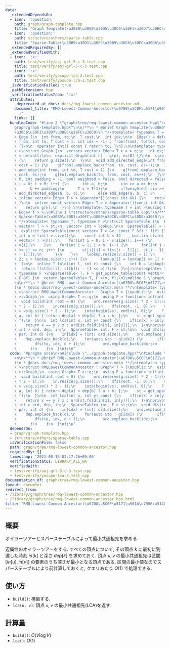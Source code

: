 ```yaml
---
data:
  _extendedDependsOn:
  - icon: ':question:'
    path: graph/graph-template.hpp
    title: "Graph Template(\u30B0\u30E9\u30D5\u30C6\u30F3\u30D7\u30EC\u30FC\u30C8)"
  - icon: ':question:'
    path: structure/others/sparse-table.cpp
    title: "Sparse-Table(\u30B9\u30D1\u30FC\u30B9\u30C6\u30FC\u30D6\u30EB)"
  _extendedRequiredBy: []
  _extendedVerifiedWith:
  - icon: ':x:'
    path: test/verify/aoj-grl-5-c-3.test.cpp
    title: test/verify/aoj-grl-5-c-3.test.cpp
  - icon: ':x:'
    path: test/verify/yosupo-lca-2.test.cpp
    title: test/verify/yosupo-lca-2.test.cpp
  _isVerificationFailed: true
  _pathExtension: hpp
  _verificationStatusIcon: ':x:'
  attributes:
    _deprecated_at_docs: docs/rmq-lowest-common-ancestor.md
    document_title: "RMQ-Lowest-Common-Ancestor(\u6700\u5C0F\u5171\u901A\u7956\u5148\
      )"
    links: []
  bundledCode: "#line 2 \"graph/tree/rmq-lowest-common-ancestor.hpp\"\n\n#line 2 \"\
    graph/graph-template.hpp\"\n\n/**\n * @brief Graph Template(\u30B0\u30E9\u30D5\
    \u30C6\u30F3\u30D7\u30EC\u30FC\u30C8)\n */\ntemplate< typename T = int >\nstruct\
    \ Edge {\n  int from, to;\n  T cost;\n  int idx;\n\n  Edge() = default;\n\n  Edge(int\
    \ from, int to, T cost = 1, int idx = -1) : from(from), to(to), cost(cost), idx(idx)\
    \ {}\n\n  operator int() const { return to; }\n};\n\ntemplate< typename T = int\
    \ >\nstruct Graph {\n  vector< vector< Edge< T > > > g;\n  int es;\n\n  Graph()\
    \ = default;\n\n  explicit Graph(int n) : g(n), es(0) {}\n\n  size_t size() const\
    \ {\n    return g.size();\n  }\n\n  void add_directed_edge(int from, int to, T\
    \ cost = 1) {\n    g[from].emplace_back(from, to, cost, es++);\n  }\n\n  void\
    \ add_edge(int from, int to, T cost = 1) {\n    g[from].emplace_back(from, to,\
    \ cost, es);\n    g[to].emplace_back(to, from, cost, es++);\n  }\n\n  void read(int\
    \ M, int padding = -1, bool weighted = false, bool directed = false) {\n    for(int\
    \ i = 0; i < M; i++) {\n      int a, b;\n      cin >> a >> b;\n      a += padding;\n\
    \      b += padding;\n      T c = T(1);\n      if(weighted) cin >> c;\n      if(directed)\
    \ add_directed_edge(a, b, c);\n      else add_edge(a, b, c);\n    }\n  }\n\n \
    \ inline vector< Edge< T > > &operator[](const int &k) {\n    return g[k];\n \
    \ }\n\n  inline const vector< Edge< T > > &operator[](const int &k) const {\n\
    \    return g[k];\n  }\n};\n\ntemplate< typename T = int >\nusing Edges = vector<\
    \ Edge< T > >;\n#line 1 \"structure/others/sparse-table.cpp\"\n/**\n * @brief\
    \ Sparse-Table(\u30B9\u30D1\u30FC\u30B9\u30C6\u30FC\u30D6\u30EB)\n * @docs docs/sparse-table.md\n\
    \ */\ntemplate< typename T, typename F >\nstruct SparseTable {\n  F f;\n  vector<\
    \ vector< T > > st;\n  vector< int > lookup;\n\n  SparseTable() = default;\n\n\
    \  explicit SparseTable(const vector< T > &v, const F &f) : f(f) {\n    const\
    \ int n = (int) v.size();\n    const int b = 32 - __builtin_clz(n);\n    st.assign(b,\
    \ vector< T >(n));\n    for(int i = 0; i < v.size(); i++) {\n      st[0][i] =\
    \ v[i];\n    }\n    for(int i = 1; i < b; i++) {\n      for(int j = 0; j + (1\
    \ << i) <= n; j++) {\n        st[i][j] = f(st[i - 1][j], st[i - 1][j + (1 << (i\
    \ - 1))]);\n      }\n    }\n    lookup.resize(v.size() + 1);\n    for(int i =\
    \ 2; i < lookup.size(); i++) {\n      lookup[i] = lookup[i >> 1] + 1;\n    }\n\
    \  }\n\n  inline T fold(int l, int r) const {\n    int b = lookup[r - l];\n  \
    \  return f(st[b][l], st[b][r - (1 << b)]);\n  }\n};\n\ntemplate< typename T,\
    \ typename F >\nSparseTable< T, F > get_sparse_table(const vector< T > &v, const\
    \ F &f) {\n  return SparseTable< T, F >(v, f);\n}\n#line 5 \"graph/tree/rmq-lowest-common-ancestor.hpp\"\
    \n\n/**\n * @brief RMQ-Lowest-Common-Ancestor(\u6700\u5C0F\u5171\u901A\u7956\u5148\
    )\n * @docs docs/rmq-lowest-common-ancestor.md\n **/\ntemplate< typename T = int\
    \ >\nstruct RMQLowestCommonAncestor : Graph< T > {\npublic:\n  using Graph< T\
    \ >::Graph;\n  using Graph< T >::g;\n  using F = function< int(int, int) >;\n\n\
    \  void build(int root = 0) {\n    ord.reserve(g.size() * 2 - 1);\n    dep.reserve(g.size()\
    \ * 2 - 1);\n    in.resize(g.size());\n    dfs(root, -1, 0);\n    vector< int\
    \ > vs(g.size() * 2 - 1);\n    iota(begin(vs), end(vs), 0);\n    F f = [&](int\
    \ a, int b) { return dep[a] < dep[b] ? a : b; };\n    st = get_sparse_table(vs,\
    \ f);\n  }\n\n  int lca(int x, int y) const {\n    if(in[x] > in[y]) swap(x, y);\n\
    \    return x == y ? x : ord[st.fold(in[x], in[y])];\n  }\n\nprivate:\n  vector<\
    \ int > ord, dep, in;\n  SparseTable< int, F > st;\n\n  void dfs(int idx, int\
    \ par, int d) {\n    in[idx] = (int) ord.size();\n    ord.emplace_back(idx);\n\
    \    dep.emplace_back(d);\n    for(auto &to : g[idx]) {\n      if(to != par) {\n\
    \        dfs(to, idx, d + 1);\n        ord.emplace_back(idx);\n        dep.emplace_back(d);\n\
    \      }\n    }\n  }\n};\n"
  code: "#pragma once\n\n#include \"../graph-template.hpp\"\n#include \"../../structure/others/sparse-table.cpp\"\
    \n\n/**\n * @brief RMQ-Lowest-Common-Ancestor(\u6700\u5C0F\u5171\u901A\u7956\u5148\
    )\n * @docs docs/rmq-lowest-common-ancestor.md\n **/\ntemplate< typename T = int\
    \ >\nstruct RMQLowestCommonAncestor : Graph< T > {\npublic:\n  using Graph< T\
    \ >::Graph;\n  using Graph< T >::g;\n  using F = function< int(int, int) >;\n\n\
    \  void build(int root = 0) {\n    ord.reserve(g.size() * 2 - 1);\n    dep.reserve(g.size()\
    \ * 2 - 1);\n    in.resize(g.size());\n    dfs(root, -1, 0);\n    vector< int\
    \ > vs(g.size() * 2 - 1);\n    iota(begin(vs), end(vs), 0);\n    F f = [&](int\
    \ a, int b) { return dep[a] < dep[b] ? a : b; };\n    st = get_sparse_table(vs,\
    \ f);\n  }\n\n  int lca(int x, int y) const {\n    if(in[x] > in[y]) swap(x, y);\n\
    \    return x == y ? x : ord[st.fold(in[x], in[y])];\n  }\n\nprivate:\n  vector<\
    \ int > ord, dep, in;\n  SparseTable< int, F > st;\n\n  void dfs(int idx, int\
    \ par, int d) {\n    in[idx] = (int) ord.size();\n    ord.emplace_back(idx);\n\
    \    dep.emplace_back(d);\n    for(auto &to : g[idx]) {\n      if(to != par) {\n\
    \        dfs(to, idx, d + 1);\n        ord.emplace_back(idx);\n        dep.emplace_back(d);\n\
    \      }\n    }\n  }\n};\n"
  dependsOn:
  - graph/graph-template.hpp
  - structure/others/sparse-table.cpp
  isVerificationFile: false
  path: graph/tree/rmq-lowest-common-ancestor.hpp
  requiredBy: []
  timestamp: '2021-08-16 02:17:26+09:00'
  verificationStatus: LIBRARY_ALL_WA
  verifiedWith:
  - test/verify/aoj-grl-5-c-3.test.cpp
  - test/verify/yosupo-lca-2.test.cpp
documentation_of: graph/tree/rmq-lowest-common-ancestor.hpp
layout: document
redirect_from:
- /library/graph/tree/rmq-lowest-common-ancestor.hpp
- /library/graph/tree/rmq-lowest-common-ancestor.hpp.html
title: "RMQ-Lowest-Common-Ancestor(\u6700\u5C0F\u5171\u901A\u7956\u5148)"
---
```

## 概要
オイラーツアーとスパーステーブルによって最小共通祖先を求める.

辺属性のオイラーツアーをする. すべての頂点について, その頂点 $k$ に最初に到達した時刻 $in[k]$ と深さ $dep[k]$ を求めておく. 頂点 $u, v$ の最小共通祖先は区間 $[in[u], in[v]]$ の要素のうち深さが最小となる頂点である. 区間の最小値なのでスパーステーブルにより前計算しておくと, クエリあたり $O(1)$ で処理できる.

## 使い方

* `build()`: 構築する.
* `lca(u, v)`: 頂点 `u`, `v` の最小共通祖先(LCA)を返す.

## 計算量

* `build()`: $O(V \log V)$
* `lca()`: $O(1)$
